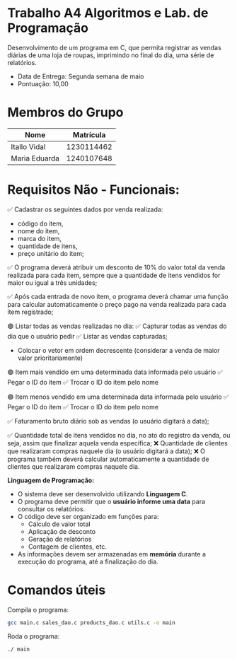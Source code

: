 # Trabalho A4 Algoritmos e Lab. de Programação
Desenvolvimento de um programa em C, que permita registrar as vendas diárias de uma loja de
roupas, imprimindo no final do dia, uma série de relatórios. 

- Data de Entrega: Segunda semana de maio
- Pontuação: 10,00

# Membros do Grupo

| Nome              | Matrícula      |
|-------------------|----------------|
| Itallo Vidal      | 1230114462     |
| Maria Eduarda     | 1240107648     |


# Requisitos Não - Funcionais:
✅ Cadastrar os seguintes dados por venda realizada: 
  - código do item, 
  - nome do item, 
  - marca do item, 
  - quantidade de itens,
  - preço unitário do item;

✅ O programa deverá atribuir um desconto de 10% do valor total da venda realizada para
cada item, sempre que a quantidade de itens vendidos for maior ou igual a três unidades;

✅ Após cada entrada de novo item, o programa deverá chamar uma função para calcular
automaticamente o preço pago na venda realizada para cada item registrado;

🟣 Listar todas as vendas realizadas no dia:
  ✅ Capturar todas as vendas do dia que o usuário pedir 
  ✅ Listar as vendas capturadas;
  -  Colocar o vetor em ordem decrescente (considerar a venda de maior valor prioritariamente)

🟣 Item mais vendido em uma determinada data informada pelo usuário
 ✅ Pegar o ID do item
 ✅ Trocar o ID do item pelo nome

🟣 Item menos vendido em uma determinada data informada pelo usuário
 ✅ Pegar o ID do item
 ✅ Trocar o ID do item pelo nome

✅ Faturamento bruto diário sob as vendas (o usuário digitará a data);

✅ Quantidade total de itens vendidos no dia, no ato do registro da venda, ou seja, assim que finalizar aquela venda específica;
❌ Quantidade de clientes que realizaram compras naquele dia (o usuário digitará a data);
❌ O programa também deverá calcular automaticamente a quantidade de clientes que realizaram compras naquele dia.

**Linguagem de Programação:**
   - O sistema deve ser desenvolvido utilizando **Linguagem C**.
   - O programa deve permitir que o **usuário informe uma data** para consultar os relatórios.
   - O código deve ser organizado em funções para:
     - Cálculo de valor total
     - Aplicação de desconto
     - Geração de relatórios
     - Contagem de clientes, etc.
   - As informações devem ser armazenadas em **memória** durante a execução do programa, até a finalização do dia.

# Comandos úteis

Compila o programa:
```bash
gcc main.c sales_dao.c products_dao.c utils.c -o main
```

Roda o programa:
```bash
./ main
```
